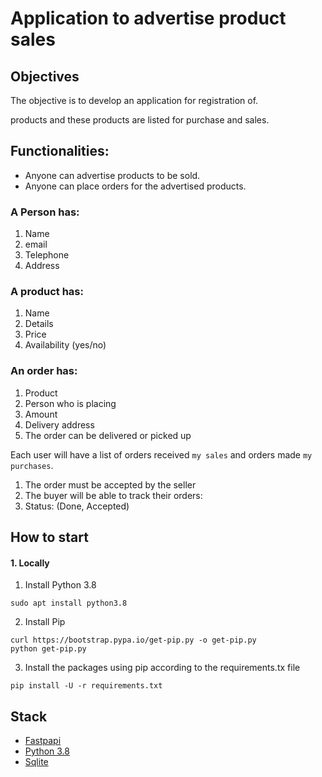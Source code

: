 # Application to advertise product sales
## Objectives

The objective is to develop an application for registration of.

products and these products are listed for purchase and sales.

## Functionalities:

- Anyone can advertise products to be sold.
- Anyone can place orders for the advertised products.

### A Person has:
1. Name
2. email
3. Telephone
4. Address

### A product has:
1. Name
2. Details
3. Price
4. Availability (yes/no)

### An order has:
1. Product
2. Person who is placing
3. Amount
4. Delivery address
5. The order can be delivered or picked up

Each user will have a list of orders received ` my sales ` and orders made ` my purchases `.
1. The order must be accepted by the seller
2. The buyer will be able to track their orders:
3. Status: (Done, Accepted)

## How to start
#### 1. Locally
1. Install Python 3.8
```terminal
sudo apt install python3.8
```
2. Install Pip
```terminal
curl https://bootstrap.pypa.io/get-pip.py -o get-pip.py
python get-pip.py
```
3. Install the packages using pip according to the requirements.tx file
```terminal
pip install -U -r requirements.txt
```

## Stack
- [Fastpapi](https://fastapi.tiangolo.com/)
- [Python 3.8](https://docs.python.org/3.8/)
- [Sqlite](https://sqlitebrowser.org/dl/)

